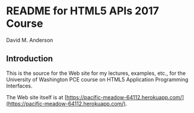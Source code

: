 # README for HTML5 APIs 2017 Course
David M. Anderson

## Introduction

This is the source for the Web site for my lectures, examples, etc., for the University of Washington PCE course on HTML5 Application Programming Interfaces.

The Web site itself is at [https://pacific-meadow-64112.herokuapp.com/](https://pacific-meadow-64112.herokuapp.com/).
